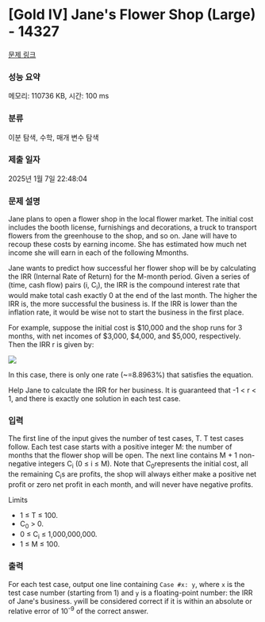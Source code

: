 # [Gold IV] Jane's Flower Shop (Large) - 14327 

[문제 링크](https://www.acmicpc.net/problem/14327) 

### 성능 요약

메모리: 110736 KB, 시간: 100 ms

### 분류

이분 탐색, 수학, 매개 변수 탐색

### 제출 일자

2025년 1월 7일 22:48:04

### 문제 설명

<p>Jane plans to open a flower shop in the local flower market. The initial cost includes the booth license, furnishings and decorations, a truck to transport flowers from the greenhouse to the shop, and so on. Jane will have to recoup these costs by earning income. She has estimated how much net income she will earn in each of the following Mmonths.</p>

<p>Jane wants to predict how successful her flower shop will be by calculating the IRR (Internal Rate of Return) for the M-month period. Given a series of (time, cash flow) pairs (i, C<sub>i</sub>), the IRR is the compound interest rate that would make total cash exactly 0 at the end of the last month. The higher the IRR is, the more successful the business is. If the IRR is lower than the inflation rate, it would be wise not to start the business in the first place.</p>

<p>For example, suppose the initial cost is <span>$</span>10,000 and the shop runs for 3 months, with net incomes of <span>$</span>3,000, <span>$</span>4,000, and <span>$</span>5,000, respectively. Then the IRR r is given by:</p>

<p><img src="https://onlinejudgeimages.s3.amazonaws.com/problem/14326/%EB%8B%A4%EC%9A%B4%EB%A1%9C%EB%93%9C%20(7).png"></p>

<p>In this case, there is only one rate (~=8.8963%) that satisfies the equation.</p>

<p>Help Jane to calculate the IRR for her business. It is guaranteed that -1 < r < 1, and there is exactly one solution in each test case.</p>

### 입력 

 <p>The first line of the input gives the number of test cases, T. T test cases follow. Each test case starts with a positive integer M: the number of months that the flower shop will be open. The next line contains M + 1 non-negative integers C<sub>i</sub> (0 ≤ i ≤ M). Note that C<sub>0</sub>represents the initial cost, all the remaining C<sub>i</sub>s are profits, the shop will always either make a positive net profit or zero net profit in each month, and will never have negative profits.</p>

<p>Limits</p>

<ul>
	<li>1 ≤ T ≤ 100.</li>
	<li>C<sub>0</sub> > 0.</li>
	<li>0 ≤ C<sub>i</sub> ≤ 1,000,000,000.</li>
	<li>1 ≤ M ≤ 100.</li>
</ul>

### 출력 

 <p>For each test case, output one line containing <code>Case #x: y</code>, where <code>x</code> is the test case number (starting from 1) and <code>y</code> is a floating-point number: the IRR of Jane's business. <code>y</code>will be considered correct if it is within an absolute  or relative error of 10<sup>-9</sup> of the correct answer.</p>

